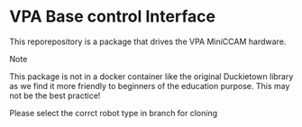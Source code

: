 # VPA Base control Interface

This reporepository is a package that drives the VPA MiniCCAM hardware. 

> [!NOTE]
> This package is not in a docker container like the original Duckietown library as we find it more friendly to beginners of the education purpose. This may not be the best practice!
>

Please select the corrct robot type in branch for cloning
